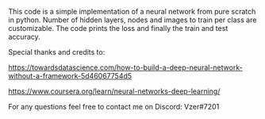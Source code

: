 This code is a simple implementation of a neural network from pure scratch in python. Number of hidden layers, nodes and
images to train per class are customizable. The code prints the loss and finally the train and test accuracy.

Special thanks and credits to:

https://towardsdatascience.com/how-to-build-a-deep-neural-network-without-a-framework-5d46067754d5

https://www.coursera.org/learn/neural-networks-deep-learning/

For any questions feel free to contact me on Discord: Vzer#7201
